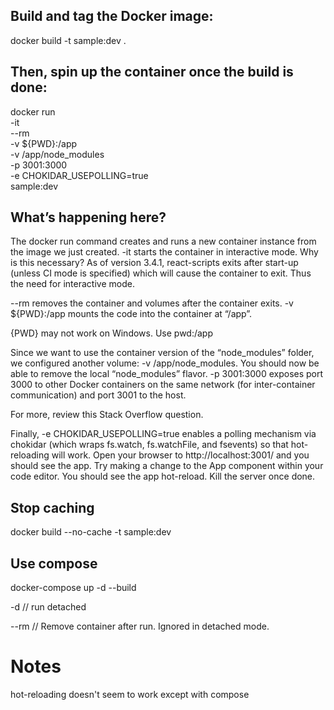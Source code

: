 ## Build and tag the Docker image:

docker build -t sample:dev .

## Then, spin up the container once the build is done:

docker run \
 -it \
 --rm \
 -v \${PWD}:/app \
 -v /app/node_modules \
 -p 3001:3000 \
 -e CHOKIDAR_USEPOLLING=true \
 sample:dev

## What’s happening here?

The docker run command creates and runs a new container instance from the image we just created.
-it starts the container in interactive mode. Why is this necessary? As of version 3.4.1, react-scripts exits after start-up (unless CI mode is specified) which will cause the container to exit. Thus the need for interactive mode.

--rm removes the container and volumes after the container exits.
-v \${PWD}:/app mounts the code into the container at “/app”.

{PWD} may not work on Windows. Use pwd:/app

Since we want to use the container version of the “node_modules” folder, we configured another volume: -v /app/node_modules. You should now be able to remove the local “node_modules” flavor.
-p 3001:3000 exposes port 3000 to other Docker containers on the same network (for inter-container communication) and port 3001 to the host.

For more, review this Stack Overflow question.

Finally, -e CHOKIDAR_USEPOLLING=true enables a polling mechanism via chokidar (which wraps fs.watch, fs.watchFile, and fsevents) so that hot-reloading will work.
Open your browser to http://localhost:3001/ and you should see the app. Try making a change to the App component within your code editor. You should see the app hot-reload. Kill the server once done.

## Stop caching

docker build --no-cache -t sample:dev

## Use compose

docker-compose up -d --build

-d // run detached

--rm // Remove container after run. Ignored in detached mode.

# Notes

hot-reloading doesn't seem to work except with compose
